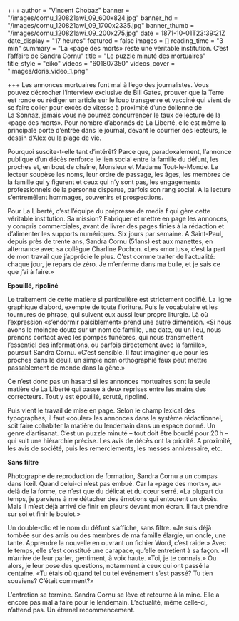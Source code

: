 +++
author = "Vincent Chobaz"
banner = "/images/cornu_120821awi_09_600x824.jpg"
banner_hd = "/images/cornu_120821awi_09_1700x2335.jpg"
banner_thumb = "/images/cornu_120821awi_09_200x275.jpg"
date = 1871-10-01T23:39:21Z
date_display = "17 heures"
featured = false
images = []
reading_time = "3 min"
summary = "La «page des morts» reste une véritable institution. C’est l’affaire de Sandra Cornu"
title = "Le puzzle minuté des mortuaires"
title_style = "eiko"
videos = "601807350"
videos_cover = "images/doris_video_1.png"

+++
Les annonces mortuaires font mal à l’ego des journalistes. Vous pouvez décrocher l’interview exclusive de Bill Gates, prouver que la Terre est ronde ou rédiger un article sur le loup transgenre et vacciné qui vient de se faire coller pour excès de vitesse à proximité d’une éolienne de La Sonnaz, jamais vous ne pourrez concurrencer le taux de lecture de la «page des morts». Pour nombre d’abonnés de La Liberté, elle est même la principale porte d’entrée dans le journal, devant le courrier des lecteurs, le dessin d’Alex ou la plage de vie.

Pourquoi suscite-t-elle tant d’intérêt? Parce que, paradoxalement, l’annonce publique d’un décès renforce le lien social entre la famille du défunt, les proches et, en bout de chaîne, Monsieur et Madame Tout-le-Monde. Le lecteur soupèse les noms, leur ordre de passage, les âges, les membres de la famille qui y figurent et ceux qui n’y sont pas, les engagements professionnels de la personne disparue, parfois son rang social. A la lecture s’entremêlent hommages, souvenirs et prospections.

Pour La Liberté, c’est l’équipe du prépresse de media f qui gère cette véritable institution. Sa mission? Fabriquer et mettre en page les annonces, y compris commerciales, avant de livrer des pages finies à la rédaction et d’alimenter les supports numériques. Six jours par semaine. A Saint-Paul, depuis près de trente ans, Sandra Cornu (51ans) est aux manettes, en alternance avec sa collègue Charline Pochon. «Les «mortus», c’est la part de mon travail que j’apprécie le plus. C’est comme traiter de l’actualité: chaque jour, je repars de zéro. Je m’enferme dans ma bulle, et je sais ce que j’ai à faire.»

**Epouillé, ripoliné**

Le traitement de cette matière si particulière est strictement codifié. La ligne graphique d’abord, exempte de toute fioriture. Puis le vocabulaire et les tournures de phrase, qui suivent eux aussi leur propre liturgie. Là où l’expression «s’endormir paisiblement» prend une autre dimension. «Si nous avons le moindre doute sur un nom de famille, une date, ou un lieu, nous prenons contact avec les pompes funèbres, qui nous transmettent l’essentiel des informations, ou parfois directement avec la famille», poursuit Sandra Cornu. «C’est sensible. Il faut imaginer que pour les proches dans le deuil, un simple nom orthographié faux peut mettre passablement de monde dans la gêne.»

Ce n’est donc pas un hasard si les annonces mortuaires sont la seule matière de La Liberté qui passe à deux reprises entre les mains des correcteurs. Tout y est épouillé, scruté, ripoliné.

Puis vient le travail de mise en page. Selon le champ lexical des typographes, il faut «couler» les annonces dans le système rédactionnel, soit faire cohabiter la matière du lendemain dans un espace donné. Un genre d’artisanat. C’est un puzzle minuté – tout doit être bouclé pour 20 h – qui suit une hiérarchie précise. Les avis de décès ont la priorité. A proximité, les avis de société, puis les remerciements, les messes anniversaire, etc.

**Sans filtre**

Photographe de reproduction de formation, Sandra Cornu a un compas dans l’œil. Quand celui-ci n’est pas embué. Car la «page des morts», au-delà de la forme, ce n’est que du délicat et du cœur serré. «La plupart du temps, je parviens à me détacher des émotions qui entourent un décès. Mais il m’est déjà arrivé de finir en pleurs devant mon écran. Il faut prendre sur soi et finir le boulot.»

Un double-clic et le nom du défunt s’affiche, sans filtre. «Je suis déjà tombée sur des amis ou des membres de ma famille élargie, un oncle, une tante. Apprendre la nouvelle en ouvrant un fichier Word, c’est raide.» Avec le temps, elle s’est constitué une carapace, qu’elle entretient à sa façon. «Il m’arrive de leur parler, gentiment, à voix haute. «Toi, je te connais.» Ou alors, je leur pose des questions, notamment à ceux qui ont passé la centaine. «Tu étais où quand tel ou tel événement s’est passé? Tu t’en souviens? C’était comment?»

L’entretien se termine. Sandra Cornu se lève et retourne à la mine. Elle a encore pas mal à faire pour le lendemain. L’actualité, même celle-ci, n’attend pas. Un éternel recommencement.